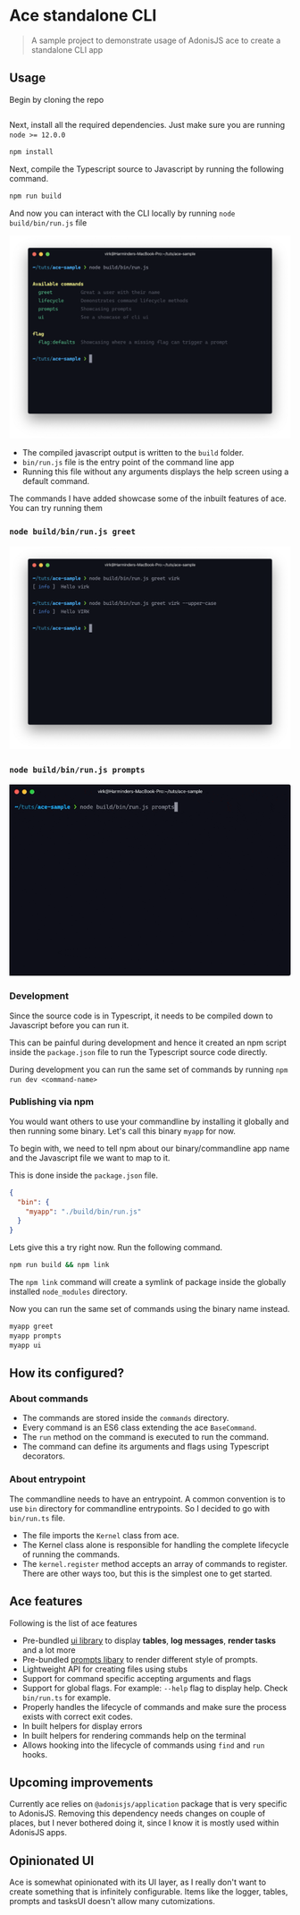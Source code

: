 # Ace standalone CLI

> A sample project to demonstrate usage of AdonisJS ace to create a standalone CLI app

## Usage

Begin by cloning the repo

```sh

```

Next, install all the required dependencies. Just make sure you are running `node >= 12.0.0`

```sh
npm install
```

Next, compile the Typescript source to Javascript by running the following command.

```sh
npm run build
```

And now you can interact with the CLI locally by running `node build/bin/run.js` file

![](assets/help-screen.png)

- The compiled javascript output is written to the `build` folder.
- `bin/run.js` file is the entry point of the command line app
- Running this file without any arguments displays the help screen using a default command.

The commands I have added showcase some of the inbuilt features of ace. You can try running them

### `node build/bin/run.js greet`

![](assets/greet-command.png)

### `node build/bin/run.js prompts`

![](assets/prompts.gif)

### Development

Since the source code is in Typescript, it needs to be compiled down to Javascript before you can run it.

This can be painful during development and hence it created an npm script inside the `package.json` file to run the Typescript source code directly.

During development you can run the same set of commands by running `npm run dev <command-name>`

### Publishing via npm

You would want others to use your commandline by installing it globally and then running some binary. Let's call this binary `myapp` for now.

To begin with, we need to tell npm about our binary/commandline app name and the Javascript file we want to map to it.

This is done inside the `package.json` file.

```json
{
  "bin": {
    "myapp": "./build/bin/run.js"
  }
}
```

Lets give this a try right now. Run the following command.

```sh
npm run build && npm link
```

The `npm link` command will create a symlink of package inside the globally installed `node_modules` directory.

Now you can run the same set of commands using the binary name instead.

```sh
myapp greet
myapp prompts
myapp ui
```

## How its configured?

### About commands

- The commands are stored inside the `commands` directory.
- Every command is an ES6 class extending the ace `BaseCommand`.
- The `run` method on the command is executed to run the command.
- The command can define its arguments and flags using Typescript decorators.

### About entrypoint

The commandline needs to have an entrypoint. A common convention is to use `bin` directory for commandline entrypoints. So I decided to go with `bin/run.ts` file.

- The file imports the `Kernel` class from ace.
- The Kernel class alone is responsible for handling the complete lifecycle of running the commands.
- The `kernel.register` method accepts an array of commands to register. There are other ways too, but this is the simplest one to get started.

## Ace features

Following is the list of ace features

- Pre-bundled [ui library](https://github.com/poppinss/cliui) to display **tables**, **log messages**, **render tasks** and a lot more
- Pre-bundled [prompts libary](https://github.com/poppinss/prompts) to render different style of prompts.
- Lightweight API for creating files using stubs
- Support for command specific accepting arguments and flags
- Support for global flags. For example: `--help` flag to display help. Check `bin/run.ts` for example.
- Properly handles the lifecycle of commands and make sure the process exists with correct exit codes.
- In built helpers for display errors
- In built helpers for rendering commands help on the terminal
- Allows hooking into the lifecycle of commands using `find` and `run` hooks.

## Upcoming improvements

Currently ace relies on `@adonisjs/application` package that is very specific to AdonisJS. Removing this dependency needs changes on couple of places, but I never bothered doing it, since I know it is mostly used within AdonisJS apps.

## Opinionated UI

Ace is somewhat opinionated with its UI layer, as I really don't want to create something that is infinitely configurable. Items like the logger, tables, prompts and tasksUI doesn't allow many cutomizations.
